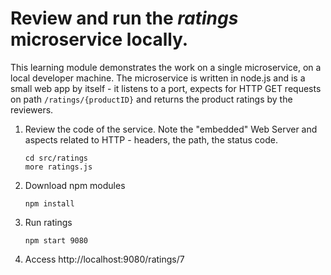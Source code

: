 # Review and run the _ratings_ microservice locally.
This learning module demonstrates the work on a single microservice, on a local developer machine. The microservice is written in node.js and is a small web app by itself - it listens to a port, expects for HTTP GET requests on path `/ratings/{productID}` and returns the product ratings by the reviewers.

1. Review the code of the service. Note the "embedded" Web Server and aspects related to HTTP - headers, the path, the status code.
   ```
   cd src/ratings
   more ratings.js
   ```
1. Download npm modules
   ```
   npm install
   ```
1. Run ratings
   ```
   npm start 9080
   ```

1. Access http://localhost:9080/ratings/7
